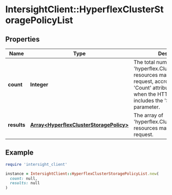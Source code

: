 # IntersightClient::HyperflexClusterStoragePolicyList

## Properties

| Name | Type | Description | Notes |
| ---- | ---- | ----------- | ----- |
| **count** | **Integer** | The total number of &#39;hyperflex.ClusterStoragePolicy&#39; resources matching the request, accross all pages. The &#39;Count&#39; attribute is included when the HTTP GET request includes the &#39;$inlinecount&#39; parameter. | [optional] |
| **results** | [**Array&lt;HyperflexClusterStoragePolicy&gt;**](HyperflexClusterStoragePolicy.md) | The array of &#39;hyperflex.ClusterStoragePolicy&#39; resources matching the request. | [optional] |

## Example

```ruby
require 'intersight_client'

instance = IntersightClient::HyperflexClusterStoragePolicyList.new(
  count: null,
  results: null
)
```

